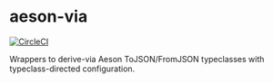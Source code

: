 # aeson-via

[![CircleCI](https://circleci.com/gh/ejconlon/aeson-via/tree/master.svg?style=svg)](https://circleci.com/gh/ejconlon/aeson-via/tree/master)

Wrappers to derive-via Aeson ToJSON/FromJSON typeclasses with typeclass-directed configuration.

